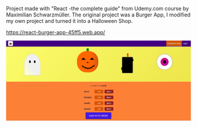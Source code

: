 Project made with "React -the complete guide" from Udemy.com course by Maximilian Schwarzmüller.
The original project was a Burger App, I modified my own project and turned it into a Halloween Shop.

https://react-burger-app-45ff5.web.app/


![Halloween Shop](halloween_shop.jpg)
